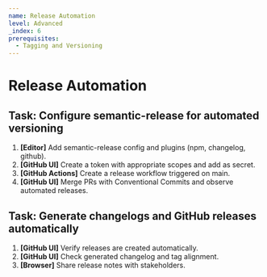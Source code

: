 ```yaml
---
name: Release Automation
level: Advanced
_index: 6
prerequisites:
  - Tagging and Versioning
---
```


# Release Automation

## Task: Configure semantic-release for automated versioning

1. **[Editor]** Add semantic-release config and plugins (npm, changelog, github).
2. **[GitHub UI]** Create a token with appropriate scopes and add as secret.
3. **[GitHub Actions]** Create a release workflow triggered on main.
4. **[GitHub UI]** Merge PRs with Conventional Commits and observe automated releases.

## Task: Generate changelogs and GitHub releases automatically

1. **[GitHub UI]** Verify releases are created automatically.
2. **[GitHub UI]** Check generated changelog and tag alignment.
3. **[Browser]** Share release notes with stakeholders.

